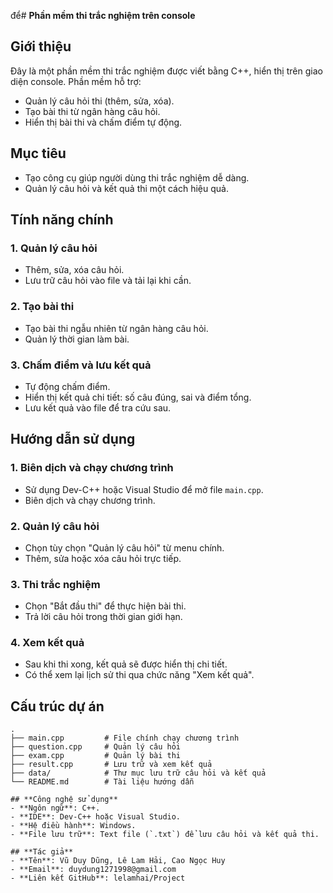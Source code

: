 để# **Phần mềm thi trắc nghiệm trên console**

## **Giới thiệu**  
Đây là một phần mềm thi trắc nghiệm được viết bằng C++, hiển thị trên giao diện console. Phần mềm hỗ trợ:  
- Quản lý câu hỏi thi (thêm, sửa, xóa).  
- Tạo bài thi từ ngân hàng câu hỏi.  
- Hiển thị bài thi và chấm điểm tự động.  

## **Mục tiêu**  
- Tạo công cụ giúp người dùng thi trắc nghiệm dễ dàng.  
- Quản lý câu hỏi và kết quả thi một cách hiệu quả.
  
## **Tính năng chính**  
### 1. Quản lý câu hỏi  
- Thêm, sửa, xóa câu hỏi.  
- Lưu trữ câu hỏi vào file và tải lại khi cần.  

### 2. Tạo bài thi  
- Tạo bài thi ngẫu nhiên từ ngân hàng câu hỏi.  
- Quản lý thời gian làm bài.  

### 3. Chấm điểm và lưu kết quả  
- Tự động chấm điểm.  
- Hiển thị kết quả chi tiết: số câu đúng, sai và điểm tổng.  
- Lưu kết quả vào file để tra cứu sau.

## **Hướng dẫn sử dụng**  

### 1. Biên dịch và chạy chương trình  
- Sử dụng Dev-C++ hoặc Visual Studio để mở file `main.cpp`.  
- Biên dịch và chạy chương trình.  

### 2. Quản lý câu hỏi  
- Chọn tùy chọn "Quản lý câu hỏi" từ menu chính.  
- Thêm, sửa hoặc xóa câu hỏi trực tiếp.  

### 3. Thi trắc nghiệm  
- Chọn "Bắt đầu thi" để thực hiện bài thi.  
- Trả lời câu hỏi trong thời gian giới hạn.  

### 4. Xem kết quả  
- Sau khi thi xong, kết quả sẽ được hiển thị chi tiết.  
- Có thể xem lại lịch sử thi qua chức năng "Xem kết quả".

## **Cấu trúc dự án**  

```plaintext
.
├── main.cpp         # File chính chạy chương trình
├── question.cpp     # Quản lý câu hỏi
├── exam.cpp         # Quản lý bài thi
├── result.cpp       # Lưu trữ và xem kết quả
├── data/            # Thư mục lưu trữ câu hỏi và kết quả
└── README.md        # Tài liệu hướng dẫn

## **Công nghệ sử dụng**  
- **Ngôn ngữ**: C++.  
- **IDE**: Dev-C++ hoặc Visual Studio.  
- **Hệ điều hành**: Windows.  
- **File lưu trữ**: Text file (`.txt`) để lưu câu hỏi và kết quả thi.

## **Tác giả**  
- **Tên**: Vũ Duy Dũng, Lê Lam Hải, Cao Ngọc Huy 
- **Email**: duydung1271998@gmail.com 
- **Liên kết GitHub**: lelamhai/Project
